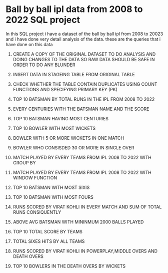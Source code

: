 # Ball by ball ipl data from 2008 to 2022 SQL project
In this SQL project i have a dataset of the ball by ball ipl from 2008 to 20023 and i have done very detail analysis of the data. these are the queries that i have done on this data

1. CREATE A COPY OF THE ORIGINAL DATASET TO DO ANALYSIS AND DOING CHANGES TO THE DATA SO RAW DATA SHOULD BE SAFE IN ORDER TO DO ANY BLUNDER

2. INSERT DATA IN STAGEING TABLE FROM ORIGINAL TABLE

3. CHECK WHETHER THE TABLE CONTAIN DUPLICATES USING COUNT FUNCTIONS AND SPECIFYING PRIMARY KEY (PK)

4. TOP 10 BATSMAN BY TOTAL RUNS IN THE IPL FROM 2008 TO 2022

5. EVERY CENTURIES WITH THE BATSMAN NAME AND THE SCORE

6. TOP 10 BATSMAN HAVING MOST CENTURIES

7. TOP 10 BOWLER WITH MOST WICKETS

8. BOWLER WITH 5 OR MORE WICKETS IN ONE MATCH

9. BOWLER WHO CONSISDED 30 OR MORE IN SINGLE OVER

10. MATCH PLAYED BY EVERY TEAMS FROM IPL 2008 TO 2022 WITH GROUP BY

11. MATCH PLAYED BY EVERY TEAMS FROM IPL 2008 TO 2022 WITH WINDOW FUNCTION

12. TOP 10 BATSMAN WITH MOST SIXIS

13. TOP 10 BATSMAN WITH MOST FOURS

14. RUNS SCORED BY VIRAT KOHLI IN EVERY MATCH AND SUM OF TOTAL RUNS CONSIQUENTLY

15. ABOVE AVG BATSMAN WITH MININMUM 2000 BALLS PLAYED 

16. TOP 10 TOTAL SCORE BY TEAMS 

17. TOTAL  SIXES HITS BY ALL TEAMS

18. RUNS SCORED BY VIRAT KOHLI IN POWERPLAY,MIDDLE OVERS AND DEATH OVERS 

19. TOP 10 BOWLERS IN THE DEATH OVERS BY WICKETS
